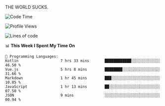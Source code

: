 THE WORLD SUCKS.

<!--START_SECTION:waka-->
![Code Time](http://img.shields.io/badge/Code%20Time-367%20hrs%2035%20mins-blue)

![Profile Views](http://img.shields.io/badge/Profile%20Views-0-blue)

![Lines of code](https://img.shields.io/badge/From%20Hello%20World%20I%27ve%20Written-1.8%20million%20lines%20of%20code-blue)

📊 **This Week I Spent My Time On** 

```text
💬 Programming Languages: 
Kotlin                   7 hrs 33 mins       ████████████░░░░░░░░░░░░░   46.50 % 
Vue.js                   5 hrs 8 mins        ████████░░░░░░░░░░░░░░░░░   31.66 % 
Markdown                 1 hr 45 mins        ███░░░░░░░░░░░░░░░░░░░░░░   10.85 % 
JavaScript               1 hr 13 mins        ██░░░░░░░░░░░░░░░░░░░░░░░   07.50 % 
JSON                     9 mins              ░░░░░░░░░░░░░░░░░░░░░░░░░   00.94 % 
```


<!--END_SECTION:waka-->
